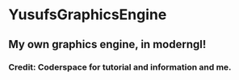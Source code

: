 # YusufsGraphicsEngine
## My own graphics engine, in moderngl!
### Credit: Coderspace for tutorial and information and me.
